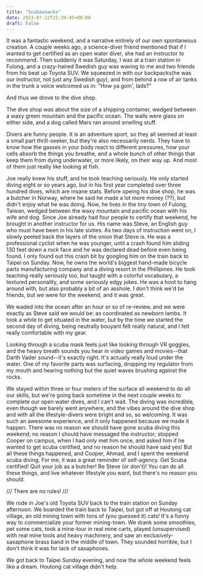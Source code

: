 ```yaml
---
title: "Scubasnacks"
date: 2023-07-22T22:39:45+08:00
draft: False
---
```


It was a fantastic weekend, and a narrative entirely of our own spontaneous creation. A couple weeks ago, a science-diver friend mentioned 
that if I wanted to get certified as an open water diver, she had an instructor to recommend. Then suddenly it was Saturday, I was at a
train station in Fulong, and a crazy-haired Swedish guy was waving to me and two friends from his beat up Toyota SUV. We squeezed 
in with our backpacks(he was our instructor, not just any Swedish guy), and from behind a row of air tanks in the trunk a voice welcomed us
in: "How ya goin', lads?"

And thus we drove to the dive shop.   

The dive shop was about the size of a shipping container, wedged between a waxy green mountain and the pacific ocean. The walls were 
glass on either side, and a dog called Mars ran around smelling stuff. 

Divers are funny people. It is an adventure sport, so they all seemed at least a small part thrill-seeker, but they're also necessarily 
nerds. They have to know how the gasses in your body react to different pressures, how your cells absorb the things you breathe, and a 
whole bunch of other things that keep them from dying underwater, or more likely, on their way up. And most of them just really like 
looking at fish. 

Joe really knew his stuff, and he took teaching seriously. He only started diving eight or so years ago, but in his first year 
completed over three hundred dives, which are insane stats. Before opeing his dive shop, he was a butcher in Norway, where he said he 
made a lot more money (??), but didn't enjoy what he was doing. Now, he lives in the tiny town of Fulong, Taiwan, wedged between the 
waxy mountain and pacific ocean with his wife and dog. Since Joe already had four people to certify that weekend, he brought 
in another instructor for us. His name was Steve, an English guy who must have been in his late sixties. As two days of 
instruction went on, I slowly peeled back the layers of the onion that Steve is. He was a professional cyclist when he was younger, 
until a crash found him sliding 130 feet down a rock face and he was declared dead before even being found. I only found out this crash 
bit by googling him on the train back to Taipei on Sunday. Now, he owns the world's biggest hand-made bicycle parts manufacturing 
company and a diving resort in the Phillipines. He took teaching really seriously too, but taught with a colorful vocabulary, a 
textured personality, and some seriously edgy jokes. He was a hoot to hang around with, but also probably a bit of an 
asshole. I don't think we'd be friends, but we were for the weekend, and it was great.     

We waded into the ocean after an hour or so of re-review, and we were exactly as Steve said we would be: as coordinated as newborn lambs. 
It took a while to get situated in the water, but by the time we started the second day of diving, being neutrally bouyant felt really natural, and I 
felt really comfortable with my gear. 

Looking through a scuba mask feels just like looking through VR goggles, and the heavy breath sounds you hear in video games and 
movies--that Darth Vader sound--it's exactly right. It's actually really loud under the water. One of my favorite parts was surfacing,
dropping my regulator from my mouth and hearing nothing but the quiet waves brushing against the rocks. 

We stayed within three or four meters of the surface all weekend to do all our skills, but we're going back sometime in the 
next couple weeks to complete our open water dives, and I can't wait. The diving was incredible, even though we barely went anywhere, 
and the vibes around the dive shop and with all the lifestyle-divers were bright and so, so welcoming. It was 
such an awesome experience, and it only happened because we made it happen. There was no reason we should have gone scuba diving this weekend; 
no reason I should have messaged the instructor; stopped Cooper on campus, when I had only met him once, and asked him if he wanted to get scuba 
certified, and no reason he should have said yes! But all these things happened, and Cooper, Ahmad, and I spent the weekend scuba diving.
For me, it was a great reminder of self-agency. Get Scuba certified! Quit your job as a butcher! Be Steve (or don't)! You can do all 
these things, and live whatever lifestyle you want, but there's no reason you should.

///
There are no rules!
///         

We rode in Joe's old Toyota SUV back to the train station on Sunday afternoon. We boarded the train back to Taipei, but got off at
Houtong cat village, an old mining town with tons of (you guessed it) cats! It's a funny way to commercialize your former 
mining-town. We drank some smoothies, pet some cats, took a mine-tour in real mine carts, played (unsupervised) with real mine 
tools and heavy machinery, and saw an exclusively-saxaphone brass band in the middle of town. They sounded horrible, but I don't 
think it was for lack of saxaphones. 

We got back to Taipei Sunday evening, and now the whole weekend feels like a dream. Houtong cat village didn't help.  
